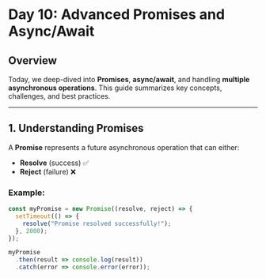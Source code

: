 # Day 10: Advanced Promises and Async/Await

## Overview
Today, we deep-dived into **Promises**, **async/await**, and handling **multiple asynchronous operations**. This guide summarizes key concepts, challenges, and best practices.

---

## 1. Understanding Promises

A **Promise** represents a future asynchronous operation that can either:
- **Resolve** (success) ✅
- **Reject** (failure) ❌

### Example:
```javascript
const myPromise = new Promise((resolve, reject) => {
  setTimeout(() => {
    resolve("Promise resolved successfully!");
  }, 2000);
});

myPromise
  .then(result => console.log(result))
  .catch(error => console.error(error));

